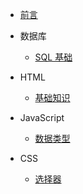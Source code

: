 - [前言](/)
- 数据库
  
   - [SQL 基础](MySQL/SQL)
- HTML
  
   - [基础知识](HTML/index)
- JavaScript
  
   - [数据类型](JavaScript/data-type)
- CSS
   - [选择器](CSS/Selector)



